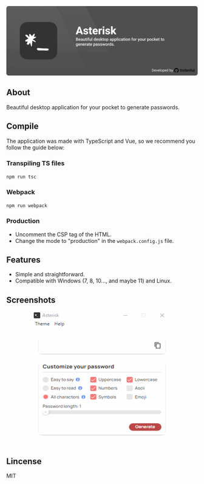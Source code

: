 ![Representative banner of the application](/resources/asterisk_banner.png)

## About

<p align="justify">
  Beautiful desktop application for your pocket to generate passwords.
</p>

## Compile

The application was made with TypeScript and Vue, so we recommend you follow the guide below:

### Transpiling TS files

`npm run tsc`

### Webpack

`npm run webpack`

### Production

- Uncomment the CSP tag of the HTML.
- Change the mode to "production" in the `webpack.config.js` file.

## Features

- Simple and straightforward.
- Compatible with Windows (7, 8, 10..., and maybe 11) and Linux.

## Screenshots

<p align="center">
  <img src="/resources/asterisk.gif"  alt="Gif showing how the application works" width="365" height="350">
</p>

## Lincense

MIT